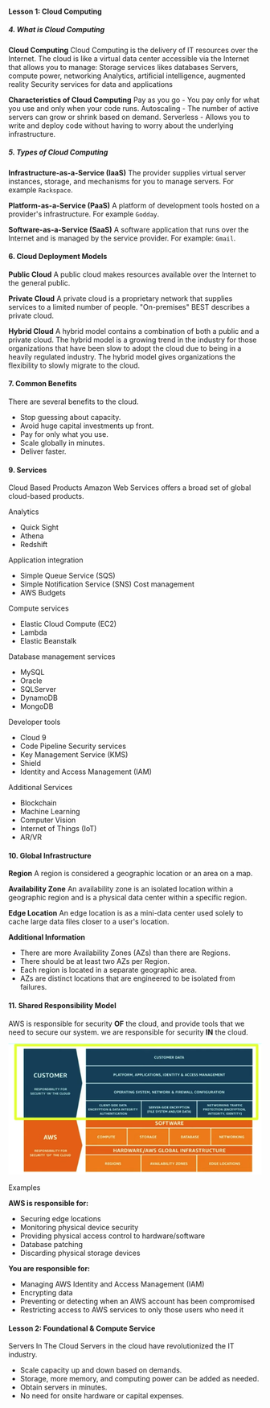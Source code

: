 #### Lesson 1: Cloud Computing

##### 4. What is Cloud Computing

**Cloud Computing**
Cloud Computing is the delivery of IT resources over the Internet. The cloud is like a virtual data center accessible via the Internet that allows you to manage:
Storage services likes databases
Servers, compute power, networking
Analytics, artificial intelligence, augmented reality
Security services for data and applications

**Characteristics of Cloud Computing**
Pay as you go - You pay only for what you use and only when your code runs.
Autoscaling - The number of active servers can grow or shrink based on demand.
Serverless - Allows you to write and deploy code without having to worry about the underlying infrastructure.

##### 5. Types of Cloud Computing

**Infrastructure-as-a-Service (IaaS)**
The provider supplies virtual server instances, storage, and mechanisms for you to manage servers. For example `Rackspace`.

**Platform-as-a-Service (PaaS)**
A platform of development tools hosted on a provider's infrastructure. For example `Godday`.

**Software-as-a-Service (SaaS)**
A software application that runs over the Internet and is managed by the service provider. For example: `Gmail`.

#### 6. Cloud Deployment Models

**Public Cloud**
A public cloud makes resources available over the Internet to the general public.

**Private Cloud**
A private cloud is a proprietary network that supplies services to a limited number of people. "On-premises" BEST describes a private cloud.

**Hybrid Cloud**
A hybrid model contains a combination of both a public and a private cloud.
The hybrid model is a growing trend in the industry for those organizations that have been slow to adopt the cloud due to being in a heavily regulated industry. The hybrid model gives organizations the flexibility to slowly migrate to the cloud.

#### 7. Common Benefits

There are several benefits to the cloud.

- Stop guessing about capacity.
- Avoid huge capital investments up front.
- Pay for only what you use.
- Scale globally in minutes.
- Deliver faster.

#### 9. Services

Cloud Based Products
Amazon Web Services offers a broad set of global cloud-based products.

Analytics

- Quick Sight
- Athena
- Redshift

Application integration

- Simple Queue Service (SQS)
- Simple Notification Service (SNS)
  Cost management
- AWS Budgets

Compute services

- Elastic Cloud Compute (EC2)
- Lambda
- Elastic Beanstalk

Database management services

- MySQL
- Oracle
- SQLServer
- DynamoDB
- MongoDB

Developer tools

- Cloud 9
- Code Pipeline
  Security services
- Key Management Service (KMS)
- Shield
- Identity and Access Management (IAM)

Additional Services

- Blockchain
- Machine Learning
- Computer Vision
- Internet of Things (IoT)
- AR/VR

#### 10. Global Infrastructure

**Region**
A region is considered a geographic location or an area on a map.

**Availability Zone**
An availability zone is an isolated location within a geographic region and is a physical data center within a specific region.

**Edge Location**
An edge location is as a mini-data center used solely to cache large data files closer to a user's location.

**Additional Information**

- There are more Availability Zones (AZs) than there are Regions.
- There should be at least two AZs per Region.
- Each region is located in a separate geographic area.
- AZs are distinct locations that are engineered to be isolated from failures.

#### 11. Shared Responsibility Model

AWS is responsible for security **OF** the cloud, and provide tools that we need to secure our system. we are responsible for security **IN** the cloud.

![shared-responsibility-model](./docs/images/shared-responsibility-model.png)

Examples

**AWS is responsible for:**

- Securing edge locations
- Monitoring physical device security
- Providing physical access control to hardware/software
- Database patching
- Discarding physical storage devices

**You are responsible for:**

- Managing AWS Identity and Access Management (IAM)
- Encrypting data
- Preventing or detecting when an AWS account has been compromised
- Restricting access to AWS services to only those users who need it

#### Lesson 2: Foundational & Compute Service
Servers In The Cloud
Servers in the cloud have revolutionized the IT industry.

- Scale capacity up and down based on demands.
- Storage, more memory, and computing power can be added as needed.
- Obtain servers in minutes.
- No need for onsite hardware or capital expenses.